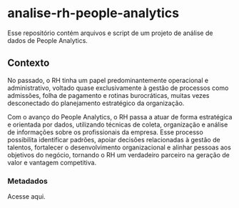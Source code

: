 # analise-rh-people-analytics
Esse repositório contém arquivos e script de um projeto de análise de dados de People Analytics.

## Contexto
No passado, o RH tinha um papel predominantemente operacional e administrativo, voltado quase exclusivamente à gestão de processos como admissões, folha de pagamento e rotinas burocráticas, muitas vezes desconectado do planejamento estratégico da organização.

Com o avanço do People Analytics, o RH passa a atuar de forma estratégica e orientada por dados, utilizando técnicas de coleta, organização e análise de informações sobre os profissionais da empresa. Esse processo possibilita identificar padrões, apoiar decisões relacionadas à gestão de talentos, fortalecer o desenvolvimento organizacional e alinhar pessoas aos objetivos do negócio, tornando o RH um verdadeiro parceiro na geração de valor e vantagem competitiva.

### Metadados
Acesse aqui.
